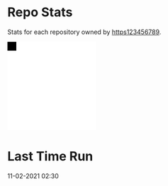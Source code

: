 
# Repo Stats

Stats for each repository owned by [https123456789](<https://github.com/https123456789>).

![test.svg](<test.svg>)
# Last Time Run
11-02-2021 02:30
